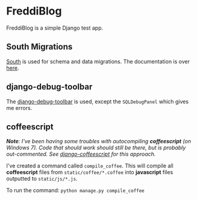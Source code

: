 FreddiBlog
==========
FreddiBlog is a simple Django test app.

South Migrations
----------------
[South](http://south.aeracode.org/ "South") is used for schema and data migrations. The documentation is over [here](http://south.aeracode.org/docs/index.html "South docs").

django-debug-toolbar
--------------------
The [django-debug-toolbar](https://github.com/django-debug-toolbar/django-debug-toolbar "django-debug-toolbar") is used, except the `SQLDebugPanel` which gives me errors.

coffeescript
------------
_**Note**: I've been having some troubles with autocompiling **coffeescript** (on Windows 7). Code that should work should still be there, but is probably out-commented. See [django-coffeescript](https://github.com/andreyfedoseev/django-coffeescript "django-coffeescript") for this approach._

I've created a command called `compile_coffee`. This will compile all **coffeescript** files from `static/coffee/*.coffee` into **javascript** files outputted to `static/js/*.js`.

To run the command: `python manage.py compile_coffee`
